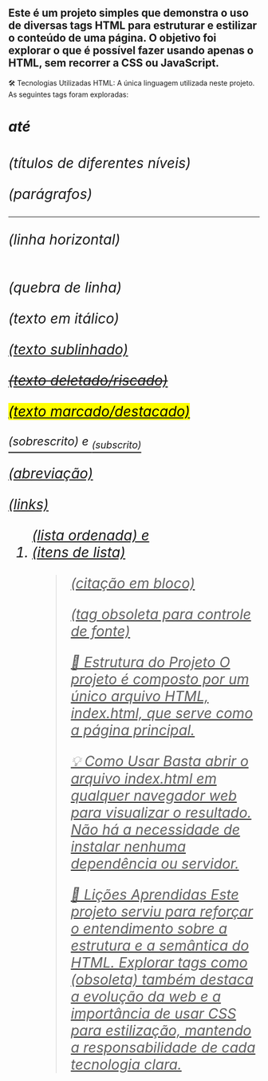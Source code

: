 ## Este é um projeto simples que demonstra o uso de diversas tags HTML para estruturar e estilizar o conteúdo de uma página. O objetivo foi explorar o que é possível fazer usando apenas o HTML, sem recorrer a CSS ou JavaScript.

🛠️ Tecnologias Utilizadas
HTML: A única linguagem utilizada neste projeto. As seguintes tags foram exploradas:

*<h1> até <h6>* (títulos de diferentes níveis)

<p> (parágrafos)

<hr> (linha horizontal)

<br> (quebra de linha)

<i> (texto em itálico)

<u> (texto sublinhado)

<del> (texto deletado/riscado)

<mark> (texto marcado/destacado)

<sup> (sobrescrito) e <sub> (subscrito)

<abbr> (abreviação)

<a> (links)

<ol> (lista ordenada) e <li> (itens de lista)

<blockquote> (citação em bloco)

<font> (tag obsoleta para controle de fonte)

📂 Estrutura do Projeto
O projeto é composto por um único arquivo HTML, index.html, que serve como a página principal.

💡 Como Usar
Basta abrir o arquivo index.html em qualquer navegador web para visualizar o resultado. Não há a necessidade de instalar nenhuma dependência ou servidor.

📝 Lições Aprendidas
Este projeto serviu para reforçar o entendimento sobre a estrutura e a semântica do HTML. Explorar tags como <font> (obsoleta) também destaca a evolução da web e a importância de usar CSS para estilização, mantendo a responsabilidade de cada tecnologia clara.
